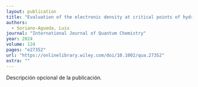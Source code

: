 ```yaml
---
layout: publication
title: "Evaluation of the electronic density at critical points of hydrogen bonds: PM7 a good alternative to ab‐initio methods"
authors:
  - Soriano‐Agueda, Luis
journal: "International Journal of Quantum Chemistry"
year: 2024
volume: 124
pages: "e27352"
url: "https://onlinelibrary.wiley.com/doi/10.1002/qua.27352"
extra: ""
---
```


Descripción opcional de la publicación.
